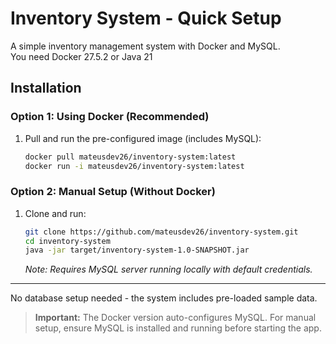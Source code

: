 # Inventory System - Quick Setup  

A simple inventory management system with Docker and MySQL.  
You need Docker 27.5.2 or Java 21
## Installation  

### Option 1: Using Docker (Recommended)  
1. Pull and run the pre-configured image (includes MySQL):  
   ```bash
   docker pull mateusdev26/inventory-system:latest  
   docker run -i mateusdev26/inventory-system:latest
   ```  

### Option 2: Manual Setup (Without Docker)  
1. Clone and run:  
   ```bash
   git clone https://github.com/mateusdev26/inventory-system.git  
   cd inventory-system  
   java -jar target/inventory-system-1.0-SNAPSHOT.jar  
   ```  
   *Note: Requires MySQL server running locally with default credentials.*  

---

No database setup needed - the system includes pre-loaded sample data.  

> **Important:** The Docker version auto-configures MySQL. For manual setup, ensure MySQL is installed and running before starting the app.
